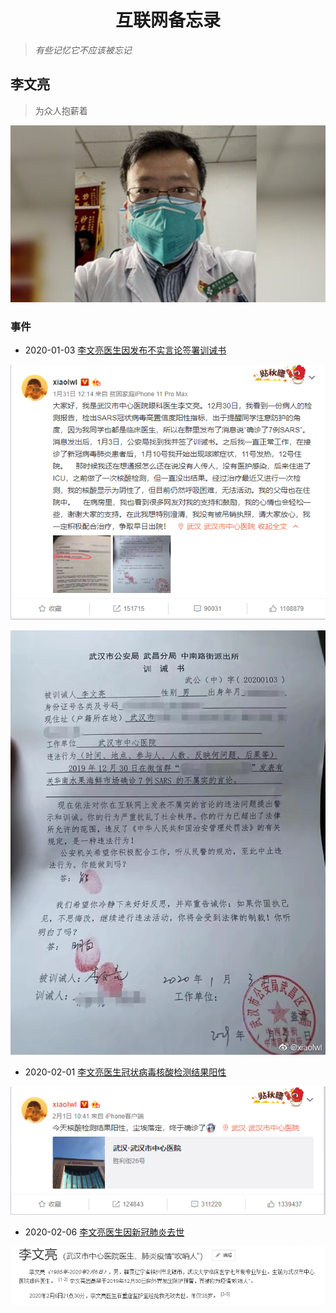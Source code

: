 <h1 align="center">互联网备忘录</h1>

> *有些记忆它不应该被忘记*

## 李文亮

> 为众人抱薪着

![](image\李文亮\person.jpg)

### 事件

* 2020-01-03 [李文亮医生因发布不实言论签署训诫书](https://weibo.com/u/1139098205?refer_flag=1005055014_)

![](image\李文亮\20200131.png)

![](image\李文亮\20200103.jpg)

* 2020-02-01 [李文亮医生冠状病毒核酸检测结果阳性](https://weibo.com/u/1139098205?refer_flag=1005055014_)

![](image\李文亮\20200201.png)

* 2020-02-06 [李文亮医生因新冠肺炎去世](https://baike.baidu.com/item/%E6%9D%8E%E6%96%87%E4%BA%AE/24300481)

![](image\李文亮\20200206.png)